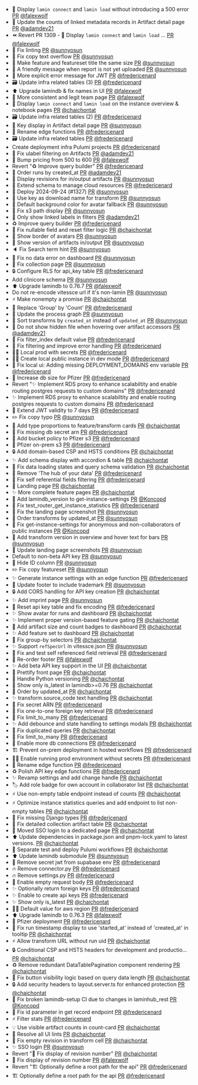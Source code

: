 - 💄 Display `lamin connect` and `lamin load` without introducing a 500 error [PR](https://github.com/laminlabs/laminhub/pull/1366) [@falexwolf](https://github.com/falexwolf)
- 💄 Update the counts of linked metadata records in Artifact detail page [PR](https://github.com/laminlabs/laminhub/pull/1335) [@adamdev21](https://github.com/adamdev21)
- ⏪️ Revert PR 1309 - 💄 Display `lamin connect` and `lamin load` ... [PR](https://github.com/laminlabs/laminhub/pull/1364) [@falexwolf](https://github.com/falexwolf)
- 💚 Fix linting [PR](https://github.com/laminlabs/laminhub/pull/1362) [@sunnyosun](https://github.com/sunnyosun)
- 💄 Fix copy text overflow [PR](https://github.com/laminlabs/laminhub/pull/1360) [@sunnyosun](https://github.com/sunnyosun)
- 💄 Make feature and featureset title the same size [PR](https://github.com/laminlabs/laminhub/pull/1361) [@sunnyosun](https://github.com/sunnyosun)
- 🚸 A friendly message when report is not yet uploaded [PR](https://github.com/laminlabs/laminhub/pull/1359) [@sunnyosun](https://github.com/sunnyosun)
- 🥅 More explicit error message for JWT [PR](https://github.com/laminlabs/laminhub/pull/1356) [@fredericenard](https://github.com/fredericenard)
- 🗃️ Update infra related tables (3) [PR](https://github.com/laminlabs/laminhub/pull/1355) [@fredericenard](https://github.com/fredericenard)
- ⬆️ Upgrade lamindb & fix names in UI [PR](https://github.com/laminlabs/laminhub/pull/1354) [@falexwolf](https://github.com/falexwolf)
- 📝 More consistent and legit team page [PR](https://github.com/laminlabs/laminhub/pull/1348) [@falexwolf](https://github.com/falexwolf)
- 💄 Display `lamin connect` and `lamin load` on the instance overview & notebook pages [PR](https://github.com/laminlabs/laminhub/pull/1309) [@chaichontat](https://github.com/chaichontat)
- 🗃️ Update infra related tables (2) [PR](https://github.com/laminlabs/laminhub/pull/1351) [@fredericenard](https://github.com/fredericenard)
- 🚸 Key display in Artifact detail page [PR](https://github.com/laminlabs/laminhub/pull/1346) [@sunnyosun](https://github.com/sunnyosun)
- 🚚 Rename edge functions [PR](https://github.com/laminlabs/laminhub/pull/1342) [@fredericenard](https://github.com/fredericenard)
- 🗃️ Update infra related tables [PR](https://github.com/laminlabs/laminhub/pull/1345) [@fredericenard](https://github.com/fredericenard)
- Create deployment infra Pulumi projects [PR](https://github.com/laminlabs/laminhub/pull/1341) [@fredericenard](https://github.com/fredericenard)
- 🐛  Fix ulabel filtering on Artifacts [PR](https://github.com/laminlabs/laminhub/pull/1338) [@adamdev21](https://github.com/adamdev21)
- 📝 Bump pricing from 500 to 600 [PR](https://github.com/laminlabs/laminhub/pull/1337) [@falexwolf](https://github.com/falexwolf)
- Revert "♻️ Improve query builder" [PR](https://github.com/laminlabs/laminhub/pull/1332) [@fredericenard](https://github.com/fredericenard)
- 🚸 Order runs by created_at [PR](https://github.com/laminlabs/laminhub/pull/1299) [@adamdev21](https://github.com/adamdev21)
- 🚸 Display revisions for in/output artifacts [PR](https://github.com/laminlabs/laminhub/pull/1329) [@sunnyosun](https://github.com/sunnyosun)
- 🧱 Extend schema to manage cloud resources [PR](https://github.com/laminlabs/laminhub/pull/1311) [@fredericenard](https://github.com/fredericenard)
- 🚀 Deploy 2024-09-24 (#1327) [PR](https://github.com/laminlabs/laminhub/pull/1328) [@sunnyosun](https://github.com/sunnyosun)
- 🚸 Use key as download name for transform [PR](https://github.com/laminlabs/laminhub/pull/1326) [@sunnyosun](https://github.com/sunnyosun)
- 💄 Default background color for avatar fallback [PR](https://github.com/laminlabs/laminhub/pull/1325) [@sunnyosun](https://github.com/sunnyosun)
- 🐛 Fix s3 path display [PR](https://github.com/laminlabs/laminhub/pull/1324) [@sunnyosun](https://github.com/sunnyosun)
- 🚸 Only show linked labels in filters [PR](https://github.com/laminlabs/laminhub/pull/1310) [@adamdev21](https://github.com/adamdev21)
- ♻️ Improve query builder [PR](https://github.com/laminlabs/laminhub/pull/1312) [@fredericenard](https://github.com/fredericenard)
- :bug: Fix nullable field and reset filter logic [PR](https://github.com/laminlabs/laminhub/pull/1323) [@chaichontat](https://github.com/chaichontat)
- 💄 Show border of avatars [PR](https://github.com/laminlabs/laminhub/pull/1322) [@sunnyosun](https://github.com/sunnyosun)
- 🚸 Show version of artifacts in/output [PR](https://github.com/laminlabs/laminhub/pull/1321) [@sunnyosun](https://github.com/sunnyosun)
- 🔈 Fix Search term hint [PR](https://github.com/laminlabs/laminhub/pull/1320) [@sunnyosun](https://github.com/sunnyosun)
- 🚸 Fix no data error on dashboard [PR](https://github.com/laminlabs/laminhub/pull/1316) [@sunnyosun](https://github.com/sunnyosun)
- 🐛 Fix collection page [PR](https://github.com/laminlabs/laminhub/pull/1315) [@sunnyosun](https://github.com/sunnyosun)
- 🔒 Configure RLS for api_key table [PR](https://github.com/laminlabs/laminhub/pull/1304) [@fredericenard](https://github.com/fredericenard)
- Add clinicore schema [PR](https://github.com/laminlabs/laminhub/pull/1306) [@sunnyosun](https://github.com/sunnyosun)
- ⬆️ Upgrade lamindb to 0.76.7 [PR](https://github.com/laminlabs/laminhub/pull/1302) [@falexwolf](https://github.com/falexwolf)
- Do not re-encode vitessce url if it's non-lamin [PR](https://github.com/laminlabs/laminhub/pull/1300) [@sunnyosun](https://github.com/sunnyosun)
- :zap: Make nonempty a promise [PR](https://github.com/laminlabs/laminhub/pull/1298) [@chaichontat](https://github.com/chaichontat)
- 🚸 Replace 'Group' by 'Count' [PR](https://github.com/laminlabs/laminhub/pull/1293) [@fredericenard](https://github.com/fredericenard)
- 🍱 Update the process graph [PR](https://github.com/laminlabs/laminhub/pull/1295) [@sunnyosun](https://github.com/sunnyosun)
- 💄 Sort transforms by `created_at` instead of `updated_at` [PR](https://github.com/laminlabs/laminhub/pull/1291) [@sunnyosun](https://github.com/sunnyosun)
- 💄 Do not show hidden file when hovering over artifact accessors [PR](https://github.com/laminlabs/laminhub/pull/1284) [@adamdev21](https://github.com/adamdev21)
- 🐛 Fix filter_index default value [PR](https://github.com/laminlabs/laminhub/pull/1290) [@fredericenard](https://github.com/fredericenard)
- 🐛 Fix filtering and improve error handling [PR](https://github.com/laminlabs/laminhub/pull/1287) [@fredericenard](https://github.com/fredericenard)
- 🧑‍💻 Local prod with secrets [PR](https://github.com/laminlabs/laminhub/pull/1289) [@fredericenard](https://github.com/fredericenard)
- 🧑‍💻 Create local public instance in dev mode [PR](https://github.com/laminlabs/laminhub/pull/1288) [@fredericenard](https://github.com/fredericenard)
- 🐛 Fix local ui: Adding missing DEPLOYMENT_DOMAINS env variable [PR](https://github.com/laminlabs/laminhub/pull/1286) [@fredericenard](https://github.com/fredericenard)
- 🧱 Increase db size for Pfizer [PR](https://github.com/laminlabs/laminhub/pull/1285) [@fredericenard](https://github.com/fredericenard)
- Revert "✨ Implement RDS proxy to enhance scalabiltity and enable routing postgres requests to custom domains" [PR](https://github.com/laminlabs/laminhub/pull/1278) [@fredericenard](https://github.com/fredericenard)
- ✨ Implement RDS proxy to enhance scalabiltity and enable routing postgres requests to custom domains [PR](https://github.com/laminlabs/laminhub/pull/1276) [@fredericenard](https://github.com/fredericenard)
- 🚸 Extend JWT validity to 7 days [PR](https://github.com/laminlabs/laminhub/pull/1274) [@fredericenard](https://github.com/fredericenard)
- ✏️ Fix copy typo [PR](https://github.com/laminlabs/laminhub/pull/1272) [@sunnyosun](https://github.com/sunnyosun)
- :art: Add type proportions to feature/transform cards [PR](https://github.com/laminlabs/laminhub/pull/1269) [@chaichontat](https://github.com/chaichontat)
- 🐛 Fix missing db secret arn [PR](https://github.com/laminlabs/laminhub/pull/1261) [@fredericenard](https://github.com/fredericenard)
- 🔐 Add bucket policy to Pfizer s3 [PR](https://github.com/laminlabs/laminhub/pull/1260) [@fredericenard](https://github.com/fredericenard)
- 🚀 Pfizer on-prem s3 [PR](https://github.com/laminlabs/laminhub/pull/1257) [@fredericenard](https://github.com/fredericenard)
- :lock: Add domain-based CSP and HSTS conditions [PR](https://github.com/laminlabs/laminhub/pull/1258) [@chaichontat](https://github.com/chaichontat)
- ✨ Add schema display with accordion & table [PR](https://github.com/laminlabs/laminhub/pull/1255) [@chaichontat](https://github.com/chaichontat)
- :bug: Fix data loading states and query schema validation [PR](https://github.com/laminlabs/laminhub/pull/1253) [@chaichontat](https://github.com/chaichontat)
- 💄 Remove 'The hub of your data' [PR](https://github.com/laminlabs/laminhub/pull/1251) [@fredericenard](https://github.com/fredericenard)
- 🐛 Fix self referential fields filtering [PR](https://github.com/laminlabs/laminhub/pull/1250) [@fredericenard](https://github.com/fredericenard)
- 💄 Landing page [PR](https://github.com/laminlabs/laminhub/pull/1219) [@chaichontat](https://github.com/chaichontat)
- :sparkles: More complete feature pages [PR](https://github.com/laminlabs/laminhub/pull/1225) [@chaichontat](https://github.com/chaichontat)
- 🐛 Add lamindb_version to get-instance-settings [PR](https://github.com/laminlabs/laminhub/pull/1248) [@Koncopd](https://github.com/Koncopd)
- 🐛 Fix test_router_get_instance_statistics [PR](https://github.com/laminlabs/laminhub/pull/1247) [@fredericenard](https://github.com/fredericenard)
- 💄 Fix the landing page screenshot [PR](https://github.com/laminlabs/laminhub/pull/1245) [@sunnyosun](https://github.com/sunnyosun)
- 💄 Order transforms by updated_at [PR](https://github.com/laminlabs/laminhub/pull/1244) [@sunnyosun](https://github.com/sunnyosun)
- 🐛 Fix get-instance-settings for anonymous and non-collaborators of public instances [PR](https://github.com/laminlabs/laminhub/pull/1241) [@Koncopd](https://github.com/Koncopd)
- 💄 Add transform version in overview and hover text for bars [PR](https://github.com/laminlabs/laminhub/pull/1242) [@sunnyosun](https://github.com/sunnyosun)
- 🍱 Update landing page screenshots [PR](https://github.com/laminlabs/laminhub/pull/1240) [@sunnyosun](https://github.com/sunnyosun)
- Default to non-beta API key [PR](https://github.com/laminlabs/laminhub/pull/1237) [@sunnyosun](https://github.com/sunnyosun)
- 💄 Hide ID column [PR](https://github.com/laminlabs/laminhub/pull/1236) [@sunnyosun](https://github.com/sunnyosun)
- ✏️ Fix copy featureset [PR](https://github.com/laminlabs/laminhub/pull/1235) [@sunnyosun](https://github.com/sunnyosun)
- ✨ Generate instance settings with an edge function [PR](https://github.com/laminlabs/laminhub/pull/1209) [@fredericenard](https://github.com/fredericenard)
- 🍱 Update footer to include trademark [PR](https://github.com/laminlabs/laminhub/pull/1234) [@sunnyosun](https://github.com/sunnyosun)
- :lock: Add CORS handling for API key creation [PR](https://github.com/laminlabs/laminhub/pull/1230) [@chaichontat](https://github.com/chaichontat)
- ✨ Add imprint page [PR](https://github.com/laminlabs/laminhub/pull/1229) [@sunnyosun](https://github.com/sunnyosun)
- 🐛 Reset api key table and fix encoding [PR](https://github.com/laminlabs/laminhub/pull/1227) [@fredericenard](https://github.com/fredericenard)
- :sparkles: Show avatar for runs and dashboard [PR](https://github.com/laminlabs/laminhub/pull/1215) [@chaichontat](https://github.com/chaichontat)
- :sparkles: Implement proper version-based feature gating [PR](https://github.com/laminlabs/laminhub/pull/1213) [@chaichontat](https://github.com/chaichontat)
- :art: Add artifact size and count badges to dashboard [PR](https://github.com/laminlabs/laminhub/pull/1205) [@chaichontat](https://github.com/chaichontat)
- :sparkles: Add feature set to dashboard [PR](https://github.com/laminlabs/laminhub/pull/1204) [@chaichontat](https://github.com/chaichontat)
- :bug: Fix group-by selectors [PR](https://github.com/laminlabs/laminhub/pull/1201) [@chaichontat](https://github.com/chaichontat)
- ✨ Support `refSpecUrl` in vitessce.json [PR](https://github.com/laminlabs/laminhub/pull/1198) [@sunnyosun](https://github.com/sunnyosun)
- 🐛 Fix and test self referenced field retrieval [PR](https://github.com/laminlabs/laminhub/pull/1195) [@fredericenard](https://github.com/fredericenard)
- :lipstick: Re-order footer [PR](https://github.com/laminlabs/laminhub/pull/1191) [@falexwolf](https://github.com/falexwolf)
- ✨ Add beta API key support in the UI [PR](https://github.com/laminlabs/laminhub/pull/1187) [@chaichontat](https://github.com/chaichontat)
- :art: Prettify front page [PR](https://github.com/laminlabs/laminhub/pull/1186) [@chaichontat](https://github.com/chaichontat)
- :bug: Handle Python versioning [PR](https://github.com/laminlabs/laminhub/pull/1185) [@chaichontat](https://github.com/chaichontat)
- :bug: Show only is_latest in lamindb>=0.76 [PR](https://github.com/laminlabs/laminhub/pull/1184) [@chaichontat](https://github.com/chaichontat)
- :bug: Order by updated_at [PR](https://github.com/laminlabs/laminhub/pull/1182) [@chaichontat](https://github.com/chaichontat)
- :sparkles: transform.source_code text handling [PR](https://github.com/laminlabs/laminhub/pull/1181) [@chaichontat](https://github.com/chaichontat)
- 🐛 Fix secret ARN [PR](https://github.com/laminlabs/laminhub/pull/1177) [@fredericenard](https://github.com/fredericenard)
- 🐛 Fix one-to-one foreign key retrieval [PR](https://github.com/laminlabs/laminhub/pull/1176) [@fredericenard](https://github.com/fredericenard)
- 🐛 Fix limit_to_many [PR](https://github.com/laminlabs/laminhub/pull/1174) [@fredericenard](https://github.com/fredericenard)
- :sparkles: Add debounce and state handling to settings modals [PR](https://github.com/laminlabs/laminhub/pull/1172) [@chaichontat](https://github.com/chaichontat)
- :bug: Fix duplicated queries [PR](https://github.com/laminlabs/laminhub/pull/1170) [@chaichontat](https://github.com/chaichontat)
- 🐛 Fix limit_to_many [PR](https://github.com/laminlabs/laminhub/pull/1171) [@fredericenard](https://github.com/fredericenard)
- 🐛 Enable more db connections [PR](https://github.com/laminlabs/laminhub/pull/1165) [@fredericenard](https://github.com/fredericenard)
- 🏗️ Prevent on-prem deployment in hosted workflows [PR](https://github.com/laminlabs/laminhub/pull/1163) [@fredericenard](https://github.com/fredericenard)
- 🧑‍💻 Enable running prod environment without secrets [PR](https://github.com/laminlabs/laminhub/pull/1161) [@fredericenard](https://github.com/fredericenard)
- 🚚 Rename edge function [PR](https://github.com/laminlabs/laminhub/pull/1162) [@fredericenard](https://github.com/fredericenard)
- ♻️ Polish API key edge functions [PR](https://github.com/laminlabs/laminhub/pull/1145) [@fredericenard](https://github.com/fredericenard)
- :sparkles: Revamp settings and add change handle [PR](https://github.com/laminlabs/laminhub/pull/1159) [@chaichontat](https://github.com/chaichontat)
- :label: Add role badge for own account in collaborator list [PR](https://github.com/laminlabs/laminhub/pull/1158) [@chaichontat](https://github.com/chaichontat)
- :zap: Use non-empty table endpoint instead of counts [PR](https://github.com/laminlabs/laminhub/pull/1157) [@chaichontat](https://github.com/chaichontat)
- :zap: Optimize instance statistics queries and add endpoint to list non-empty tables [PR](https://github.com/laminlabs/laminhub/pull/1155) [@chaichontat](https://github.com/chaichontat)
- 🐛 Fix missing Django types [PR](https://github.com/laminlabs/laminhub/pull/1154) [@fredericenard](https://github.com/fredericenard)
- :bug: Fix detailed collection artifact table [PR](https://github.com/laminlabs/laminhub/pull/1152) [@chaichontat](https://github.com/chaichontat)
- 💄 Moved SSO login to a dedicated page [PR](https://github.com/laminlabs/laminhub/pull/1153) [@chaichontat](https://github.com/chaichontat)
- :arrow_up: Update dependencies in package.json and pnpm-lock.yaml to latest versions. [PR](https://github.com/laminlabs/laminhub/pull/1151) [@chaichontat](https://github.com/chaichontat)
- :construction_worker: Separate test and deploy Pulumi workflows [PR](https://github.com/laminlabs/laminhub/pull/1148) [@chaichontat](https://github.com/chaichontat)
- ⬆️ Update lamindb submodule [PR](https://github.com/laminlabs/laminhub/pull/1146) [@sunnyosun](https://github.com/sunnyosun)
- 🐛 Remove secret jwt from supabase env [PR](https://github.com/laminlabs/laminhub/pull/1142) [@fredericenard](https://github.com/fredericenard)
- 🔥 Remove connector.py [PR](https://github.com/laminlabs/laminhub/pull/1141) [@fredericenard](https://github.com/fredericenard)
- 🔥 Remove settings.py [PR](https://github.com/laminlabs/laminhub/pull/1140) [@fredericenard](https://github.com/fredericenard)
- 🚸 Enable empty request body [PR](https://github.com/laminlabs/laminhub/pull/1139) [@fredericenard](https://github.com/fredericenard)
- ✨ Optionally return foreign keys [PR](https://github.com/laminlabs/laminhub/pull/1134) [@fredericenard](https://github.com/fredericenard)
- ✨ Enable to create api keys [PR](https://github.com/laminlabs/laminhub/pull/1132) [@fredericenard](https://github.com/fredericenard)
- :sparkles: Show only is_latest [PR](https://github.com/laminlabs/laminhub/pull/1131) [@chaichontat](https://github.com/chaichontat)
- 🧑‍💻 Default value for aws region [PR](https://github.com/laminlabs/laminhub/pull/1127) [@fredericenard](https://github.com/fredericenard)
- ⬆️ Upgrade lamindb to 0.76.3 [PR](https://github.com/laminlabs/laminhub/pull/1133) [@falexwolf](https://github.com/falexwolf)
- 🚀 Pfizer deployment [PR](https://github.com/laminlabs/laminhub/pull/1099) [@fredericenard](https://github.com/fredericenard)
- :bug: Fix run timestamp display to use 'started_at' instead of 'created_at' in tooltip [PR](https://github.com/laminlabs/laminhub/pull/1137) [@chaichontat](https://github.com/chaichontat)
- :zap: Allow transform URL without run uid [PR](https://github.com/laminlabs/laminhub/pull/1136) [@chaichontat](https://github.com/chaichontat)
- :lock: Conditional CSP and HSTS headers for development and productio… [PR](https://github.com/laminlabs/laminhub/pull/1129) [@chaichontat](https://github.com/chaichontat)
- :recycle: Remove redundant DataTablePagination component rendering [PR](https://github.com/laminlabs/laminhub/pull/1126) [@chaichontat](https://github.com/chaichontat)
- 🐛 Fix button visibility logic based on query data length [PR](https://github.com/laminlabs/laminhub/pull/1125) [@chaichontat](https://github.com/chaichontat)
- :lock: Add security headers to layout.server.ts for enhanced protection [PR](https://github.com/laminlabs/laminhub/pull/1123) [@chaichontat](https://github.com/chaichontat)
- 💚 Fix broken lamindb-setup CI due to changes in laminhub_rest [PR](https://github.com/laminlabs/laminhub/pull/1121) [@Koncopd](https://github.com/Koncopd)
- 🐛 Fix id parameter in get record endpoint [PR](https://github.com/laminlabs/laminhub/pull/1119) [@fredericenard](https://github.com/fredericenard)
- ⚡ Filter stats [PR](https://github.com/laminlabs/laminhub/pull/1101) [@fredericenard](https://github.com/fredericenard)
- :bulb: Use visible artifact counts in count-card [PR](https://github.com/laminlabs/laminhub/pull/1118) [@chaichontat](https://github.com/chaichontat)
- :green_heart: Resolve all UI lints [PR](https://github.com/laminlabs/laminhub/pull/1117) [@chaichontat](https://github.com/chaichontat)
- :bug: Fix empty revision in transform cell [PR](https://github.com/laminlabs/laminhub/pull/1115) [@chaichontat](https://github.com/chaichontat)
- ✨ SSO login [PR](https://github.com/laminlabs/laminhub/pull/1112) [@sunnyosun](https://github.com/sunnyosun)
- Revert "🐛 Fix display of revision number" [PR](https://github.com/laminlabs/laminhub/pull/1114) [@chaichontat](https://github.com/chaichontat)
- 🐛 Fix display of revision number [PR](https://github.com/laminlabs/laminhub/pull/1113) [@falexwolf](https://github.com/falexwolf)
- Revert "🏗️ Optionally define a root path for the api" [PR](https://github.com/laminlabs/laminhub/pull/1111) [@fredericenard](https://github.com/fredericenard)
- 🏗️ Optionally define a root path for the api [PR](https://github.com/laminlabs/laminhub/pull/1109) [@fredericenard](https://github.com/fredericenard)
